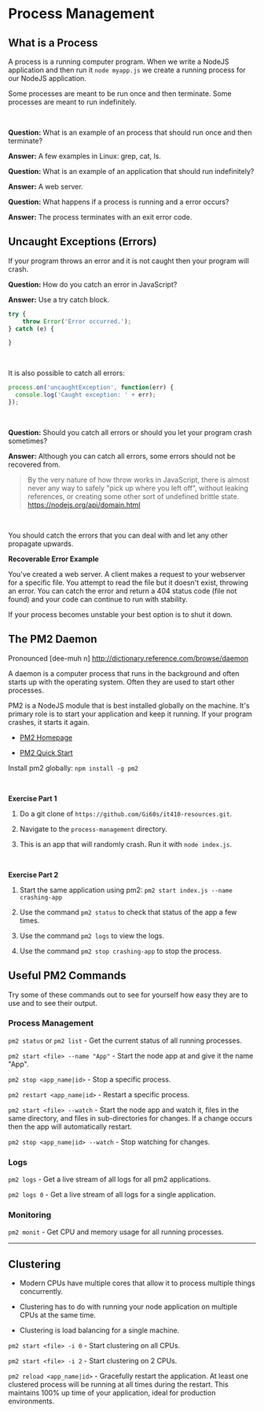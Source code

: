 # Process Management

## What is a Process

A process is a running computer program. When we write a NodeJS application and then run it `node myapp.js` we create a running process for our NodeJS application.

Some processes are meant to be run once and then terminate. Some processes are meant to run indefinitely.

<br>

**Question:** What is an example of an process that should run once and then terminate?
<br>

**Answer:** A few examples in Linux: grep, cat, ls.
<br>

**Question:** What is an example of an application that should run indefinitely?
<br>

**Answer:** A web server.
<br>

**Question:** What happens if a process is running and a error occurs?
<br>

**Answer:** The process terminates with an exit error code.

## Uncaught Exceptions (Errors)

If your program throws an error and it is not caught then your program will crash.

**Question:** How do you catch an error in JavaScript?
<br>

**Answer:** Use a try catch block.

```js
try {
    throw Error('Error occurred.');
} catch (e) {

}
```

<br>

It is also possible to catch all errors:

```js
process.on('uncaughtException', function(err) {
  console.log('Caught exception: ' + err);
});
```

<br>

**Question:** Should you catch all errors or should you let your program crash sometimes?
<br>

**Answer:** Although you can catch all errors, some errors should not be recovered from.

> By the very nature of how throw works in JavaScript, there is almost never any way to safely "pick up where you left off", without leaking references, or creating some other sort of undefined brittle state. https://nodejs.org/api/domain.html

<br>

You should catch the errors that you can deal with and let any other propagate upwards.

**Recoverable Error Example**

You've created a web server. A client makes a request to your webserver for a specific file. You attempt to read the file but it doesn't exist, throwing an error. You can catch the error and return a 404 status code (file not found) and your code can continue to run with stability.

If your process becomes unstable your best option is to shut it down.

## The PM2 Daemon

Pronounced [dee-muh n] http://dictionary.reference.com/browse/daemon

A daemon is a computer process that runs in the background and often starts up with the operating system. Often they are used to start other processes.

PM2 is a NodeJS module that is best installed globally on the machine. It's primary role is to start your application and keep it running. If your program crashes, it starts it again.

- [PM2 Homepage](http://pm2.keymetrics.io/)

- [PM2 Quick Start](http://pm2.keymetrics.io/docs/usage/quick-start/)

Install pm2 globally: `npm install -g pm2`

<br>

**Exercise Part 1**

1. Do a git clone of `https://github.com/Gi60s/it410-resources.git`.

2. Navigate to the `process-management` directory.

3. This is an app that will randomly crash. Run it with `node index.js`.

<br>

**Exercise Part 2**

1. Start the same application using pm2: `pm2 start index.js --name crashing-app`

2. Use the command `pm2 status` to check that status of the app a few times.

3. Use the command `pm2 logs` to view the logs.

4. Use the command `pm2 stop crashing-app` to stop the process.

## Useful PM2 Commands

Try some of these commands out to see for yourself how easy they are to use and to see their output.

### Process Management

`pm2 status` or `pm2 list` - Get the current status of all running processes.

`pm2 start <file> --name "App"` - Start the node app at <file> and give it the name "App".

`pm2 stop <app_name|id>` - Stop a specific process.

`pm2 restart <app_name|id>` - Restart a specific process.

`pm2 start <file> --watch` - Start the node app and watch it, files in the same directory, and files in sub-directories for changes. If a change occurs then the app will automatically restart.

`pm2 stop <app_name|id> --watch` - Stop watching for changes.

### Logs

`pm2 logs` - Get a live stream of all logs for all pm2 applications.

`pm2 logs 0` - Get a live stream of all logs for a single application.

### Monitoring

`pm2 monit` - Get CPU and memory usage for all running processes.

<hr>

## Clustering

- Modern CPUs have multiple cores that allow it to process multiple things concurrently.

- Clustering has to do with running your node application on multiple CPUs at the same time.

- Clustering is load balancing for a single machine.

`pm2 start <file> -i 0` - Start clustering on all CPUs.

`pm2 start <file> -i 2` - Start clustering on 2 CPUs.

`pm2 reload <app_name|id>` - Gracefully restart the application. At least one clustered process will be running at all times during the restart. This maintains 100% up time of your application, ideal for production environments.